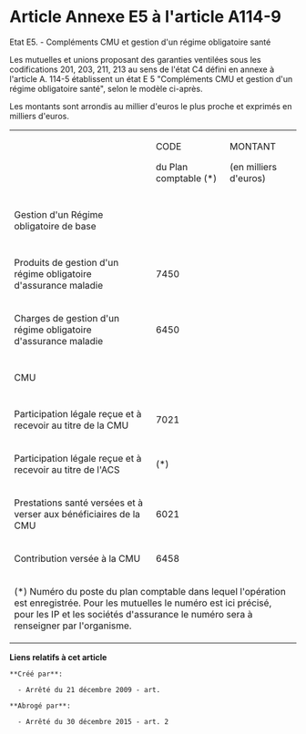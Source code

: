 # Article Annexe E5 à l'article A114-9

Etat E5. - Compléments CMU et gestion d'un régime obligatoire santé 

Les mutuelles et unions proposant des garanties ventilées sous les codifications 201, 203, 211, 213 au sens de l'état C4
défini en annexe à l'article A. 114-5 établissent un état E 5 "Compléments CMU et gestion d'un régime obligatoire santé",
selon le modèle ci-après. 

Les montants sont arrondis au millier d'euros le plus proche et exprimés en milliers d'euros. 

<table>
  <tbody>
    <tr>
      <td width="401">

</td>
      <td width="156">

CODE

du Plan comptable (*)

</td>
      <td width="144">

MONTANT 

(en milliers d'euros)

</td>
    </tr>
    <tr>
      <td valign="top" width="401">
      </td><td width="156">

</td>
      <td width="144">

</td>
    </tr>
    <tr>
      <td width="401" valign="top">

Gestion d'un Régime obligatoire de base

</td>
      <td width="156">

</td>
      <td width="144">

</td>
    </tr>
    <tr>
      <td valign="top" width="401">
      </td><td width="156">

</td>
      <td width="144">

</td>
    </tr>
    <tr>
      <td width="401" valign="top">

Produits de gestion d'un régime obligatoire d'assurance maladie

</td>
      <td width="156">

7450

</td>
      <td width="144">

</td>
    </tr>
    <tr>
      <td width="401" valign="top">

Charges de gestion d'un régime obligatoire d'assurance maladie

</td>
      <td width="156">

6450

</td>
      <td width="144">

</td>
    </tr>
    <tr>
      <td valign="top" width="401">
      </td><td width="156">

</td>
      <td width="144">

</td>
    </tr>
    <tr>
      <td width="401" valign="top">

CMU

</td>
      <td width="156">

</td>
      <td width="144">

</td>
    </tr>
    <tr>
      <td valign="top" width="401">
      </td><td width="156">

</td>
      <td width="144">

</td>
    </tr>
    <tr>
      <td valign="top" width="401">

Participation légale reçue et à recevoir au titre de la CMU

</td>
      <td width="156">

7021

</td>
      <td width="144">

</td>
    </tr>
    <tr>
      <td valign="top" width="401">

Participation légale reçue et à recevoir au titre de l'ACS

</td>
      <td width="156">

(*)

</td>
      <td width="144">

</td>
    </tr>
    <tr>
      <td width="401" valign="top">

Prestations santé versées et à verser aux bénéficiaires de la CMU

</td>
      <td width="156">

6021

</td>
      <td width="144">

</td>
    </tr>
    <tr>
      <td width="401" valign="top">

Contribution versée à la CMU

</td>
      <td width="156">

6458

</td>
      <td width="144">

</td>
    </tr>
    <tr>
      <td width="701" colspan="3">

(*) Numéro du poste du plan comptable dans lequel l'opération est enregistrée. Pour les mutuelles le numéro est ici précisé,
pour les IP et les sociétés d'assurance le numéro sera à renseigner par l'organisme.

</td>
    </tr>
  </tbody>
</table>

**Liens relatifs à cet article**

	**Créé par**:

	  - Arrêté du 21 décembre 2009 - art.

	**Abrogé par**:

	  - Arrêté du 30 décembre 2015 - art. 2
